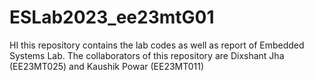 # ESLab2023_ee23mtG01
HI this repository contains the lab codes as well as report of Embedded Systems Lab. 
The collaborators of this repository are Dixshant Jha (EE23MT025) and Kaushik Powar (EE23MT011) 
